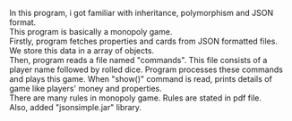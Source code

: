 In this program, i got familiar with inheritance, polymorphism and JSON format.  
This program is basically a monopoly game.  
Firstly, program fetches properties and cards from JSON formatted files. We store this data in a array of objects.  
Then, program reads a file named "commands". This file consists of a player name followed by rolled dice.
Program processes these commands and plays this game. When "show()" command is read, prints details of game like players' money and properties.  
There are many rules in monopoly game. Rules are stated in pdf file.  
Also, added "jsonsimple.jar" library.